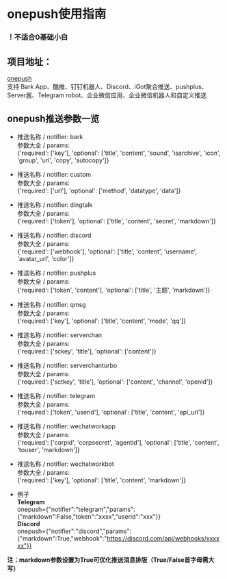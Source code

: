 # onepush使用指南  
### ！不适合0基础小白  

## 项目地址：  
[onepush](https://github.com/y1ndan/onepush)  
支持 Bark App、酷推、钉钉机器人、Discord、iGot聚合推送、pushplus、Server酱、Telegram robot、企业微信应用、企业微信机器人和自定义推送  

## onepush推送参数一览  
- 推送名称 / notifier: bark  
参数大全 / params:  
{'required': ['key'], 'optional': ['title', 'content', 'sound', 'isarchive', 'icon', 'group', 'url', 'copy', 'autocopy']}  
  
- 推送名称 / notifier: custom  
参数大全 / params:  
{'required': ['url'], 'optional': ['method', 'datatype', 'data']}  
  
- 推送名称 / notifier: dingtalk  
参数大全 / params:  
{'required': ['token'], 'optional': ['title', 'content', 'secret', 'markdown']}  
  
- 推送名称 / notifier: discord  
参数大全 / params:  
{'required': ['webhook'], 'optional': ['title', 'content', 'username', 'avatar_url', 'color']}  
  
- 推送名称 / notifier: pushplus  
参数大全 / params:  
{'required': ['token', 'content'], 'optional': ['title', '‎主题‎', 'markdown']}  
  
- 推送名称 / notifier: qmsg  
参数大全 / params:  
{'required': ['key'], 'optional': ['title', 'content', 'mode', 'qq']}  
  
- 推送名称 / notifier: serverchan  
参数大全 / params:  
{'required': ['sckey', 'title'], 'optional': ['content']}  
  
- 推送名称 / notifier: serverchanturbo  
参数大全 / params:  
{'required': ['sctkey', 'title'], 'optional': ['content', 'channel', 'openid']}  
  
- 推送名称 / notifier: telegram  
参数大全 / params:  
{'required': ['token', 'userid'], 'optional': ['title', 'content', 'api_url']}  
  
- 推送名称 / notifier: wechatworkapp  
参数大全 / params:  
{'required': ['corpid', 'corpsecret', 'agentid'], 'optional': ['title', 'content', 'touser', 'markdown']}  
  
- 推送名称 / notifier: wechatworkbot  
参数大全 / params:  
{'required': ['key'], 'optional': ['title', 'content', 'markdown']}  
  
- 例子  
**Telegram**  
onepush={"notifier":"telegram","params":{"markdown":False,"token":"xxxx","userid":"xxx"}}  
**Discord**  
onepush={"notifier":"discord","params":{"markdown":True,"webhook":"https://discord.com/api/webhooks/xxxxxx"}}  
  
**注：markdown参数设置为True可优化推送消息排版（True/False首字母需大写）**  
